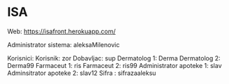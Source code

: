 # ISA
Web: https://isafront.herokuapp.com/

Administrator sistema: aleksaMilenovic

Korisnici:
  Korisnik: zor
  Dobavljac: sup
  Dermatolog 1: Derma
  Dermatolog 2: Derma99
  Farmaceut 1: ris
  Farmaceut 2: ris99
  Administrator apoteke 1: slav
  Adminsitrator apoteke 2: slav12
Sifra : sifrazaaleksu
